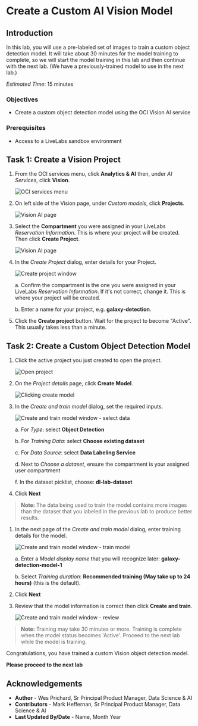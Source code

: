 # Create a Custom AI Vision Model

## Introduction
In this lab, you will use a pre-labeled set of images to train a custom object detection model. It will take about 30 minutes for the model training to complete, so we will start the model training in this lab and then continue with the next lab. (We have a previously-trained model to use in the next lab.)

*Estimated Time*: 15 minutes

### Objectives
- Create a custom object detection model using the OCI Vision AI service

### Prerequisites

- Access to a LiveLabs sandbox environment

## **Task 1:** Create a Vision Project

1. From the OCI services menu, click **Analytics & AI** then, under *AI Services*, click **Vision**.
  
    ![OCI services menu](./images/vision.png)

1. On left side of the Vision page, under *Custom models*, click **Projects**.

    ![Vision AI page](./images/click-on-projects.png)

1. Select the **Compartment** you were assigned in your LiveLabs *Reservation Information*. This is where your project will be created. Then click **Create Project**.

    ![Vision AI page](./images/vision-create-project.png)

1. In the *Create Project* dialog, enter details for your Project.
    
    ![Create project window](./images/create-project.png)

    a. Confirm the compartment is the one you were assigned in your LiveLabs *Reservation Information*. If it's not correct, change it. This is where your project will be created. 

    b. Enter a name for your project, e.g. **galaxy-detection**.

1. Click the **Create project** button. Wait for the project to become "Active". This usually takes less than a minute.
  


## **Task 2:** Create a Custom Object Detection Model

1. Click the active project you just created to open the project.

    ![Open project](./images/select-vision-project.png)

1. On the *Project details* page, click **Create Model**.
    
    ![Clicking create model](./images/create-model.png)

1. In the *Create and train model* dialog, set the required inputs.

    ![Create and train model window - select data](./images/model-details.png)

    a. For *Type*: select **Object Detection**

    b. For *Training Data*: select **Choose existing dataset**

    c. For *Data Source*: select **Data Labeling Service**

    d. Next to *Choose a dataset*, ensure the compartment is your assigned user compartment

    f. In the dataset picklist, choose: **dl-lab-dataset**

1. Click **Next**

> **Note:** The data being used to train the model contains more images than the dataset that you labeled in the previous lab to produce better results.
  
1. In the next page of the *Create and train model* dialog, enter training details for the model.

    ![Create and train model window - train model](./images/model-training-details.png)

    a. Enter a *Model display name* that you will recognize later: **galaxy-detection-model-1**

    b. Select *Training duration*: **Recommended training (May take up to 24 hours)** (this is the default).

1. Click **Next**

1. Review that the model information is correct then click **Create and train**.

    ![Create and train model window - review](./images/create-and-train.png)

> **Note:** Training may take 30 minutes or more. Training is complete when the model status becomes 'Active'. Proceed to the next lab while the model is training.

Congratulations, you have trained a custom Vision object detection model.

**Please proceed to the next lab**

## Acknowledgements

- **Author** - Wes Prichard, Sr Principal Product Manager, Data Science & AI
- **Contributors** -  Mark Heffernan, Sr Principal Product Manager, Data Science & AI
- **Last Updated By/Date** - Name, Month Year